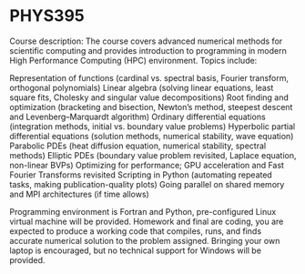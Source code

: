 # PHYS395

Course description:
The course covers advanced numerical methods for scientific computing and provides introduction to programming in modern High Performance Computing (HPC) environment. Topics include:


Representation of functions (cardinal vs. spectral basis, Fourier transform, orthogonal polynomials)
Linear algebra (solving linear equations, least square fits, Cholesky and singular value decompositions)
Root finding and optimization (bracketing and bisection, Newton’s method, steepest descent and Levenberg–Marquardt algorithm)
Ordinary differential equations (integration methods, initial vs. boundary value problems)
Hyperbolic partial differential equations (solution methods, numerical stability, wave equation)
Parabolic PDEs (heat diffusion equation, numerical stability, spectral methods)
Elliptic PDEs (boundary value problem revisited, Laplace equation, non-linear BVPs)
Optimizing for performance; GPU acceleration and Fast Fourier Transforms revisited
Scripting in Python (automating repeated tasks, making publication-quality plots)
Going parallel on shared memory and MPI architectures (if time allows)

Programming environment is Fortran and Python, pre-configured Linux virtual machine will be provided. Homework and final are coding, you are expected to produce a working code that compiles, runs, and finds accurate numerical solution to the problem assigned. Bringing your own laptop is encouraged, but no technical support for Windows will be provided.
